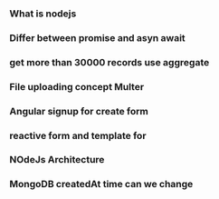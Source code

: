 ### What is nodejs

### Differ between promise and asyn await

### get more than 30000 records use aggregate

### File uploading concept Multer

### Angular signup for create form

### reactive form and template for

### NOdeJs Architecture

### MongoDB createdAt time can we change